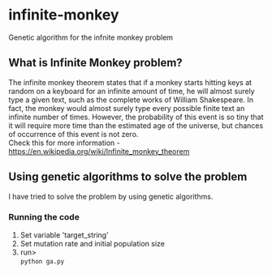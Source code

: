 # infinite-monkey
Genetic algorithm for the infnite monkey problem

## What is Infinite Monkey problem?
The infinite monkey theorem states that if a monkey starts hitting keys at random on a keyboard for an infinite amount of time, he will almost surely type a given text, such as the complete works of William Shakespeare. In fact, the monkey would almost surely type every possible finite text an infinite number of times. However, the probability of this event is so tiny that it will require more time than the estimated age of the universe, but chances of occurrence of this event is not zero. <br>
Check this for more information - https://en.wikipedia.org/wiki/Infinite_monkey_theorem

## Using genetic algorithms to solve the problem
I have tried to solve the problem by using genetic algorithms.

### Running the code

1. Set variable 'target_string' <br>
2. Set mutation rate and initial population size <br>
3. run><br> ```python ga.py```
